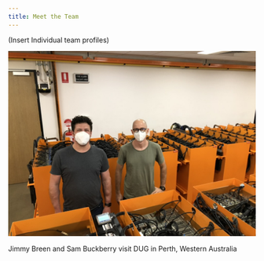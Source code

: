 ```yaml
---
title: Meet the Team
---
```


(Insert Individual team profiles)

![DUG](/assets/DUG_sam_jimmy.jpeg)

Jimmy Breen and Sam Buckberry visit DUG in Perth, Western Australia

